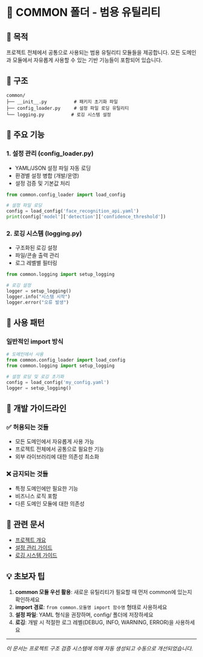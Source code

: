 # 📁 COMMON 폴더 - 범용 유틸리티

## 🎯 **목적**
프로젝트 전체에서 공통으로 사용되는 범용 유틸리티 모듈들을 제공합니다.
모든 도메인과 모듈에서 자유롭게 사용할 수 있는 기반 기능들이 포함되어 있습니다.

## 📂 **구조**
```
common/
├── __init__.py          # 패키지 초기화 파일
├── config_loader.py     # 설정 파일 로딩 유틸리티
└── logging.py          # 로깅 시스템 설정
```

## 🚀 **주요 기능**

### 1. **설정 관리 (config_loader.py)**
- YAML/JSON 설정 파일 자동 로딩
- 환경별 설정 병합 (개발/운영)
- 설정 검증 및 기본값 처리

```python
from common.config_loader import load_config

# 설정 파일 로딩
config = load_config('face_recognition_api.yaml')
print(config['model']['detection']['confidence_threshold'])
```

### 2. **로깅 시스템 (logging.py)**
- 구조화된 로깅 설정
- 파일/콘솔 출력 관리
- 로그 레벨별 필터링

```python
from common.logging import setup_logging

# 로깅 설정
logger = setup_logging()
logger.info("시스템 시작")
logger.error("오류 발생")
```

## 🔄 **사용 패턴**

### 일반적인 import 방식
```python
# 도메인에서 사용
from common.config_loader import load_config
from common.logging import setup_logging

# 설정 로딩 및 로깅 초기화
config = load_config('my_config.yaml')
logger = setup_logging()
```

## 📝 **개발 가이드라인**

### ✅ **허용되는 것들**
- 모든 도메인에서 자유롭게 사용 가능
- 프로젝트 전체에서 공통으로 필요한 기능
- 외부 라이브러리에 대한 의존성 최소화

### ❌ **금지되는 것들**
- 특정 도메인에만 필요한 기능
- 비즈니스 로직 포함
- 다른 도메인 모듈에 대한 의존성

## 🔗 **관련 문서**
- [프로젝트 개요](../README.md)
- [설정 관리 가이드](../docs/guides/CONFIG_GUIDE.md)
- [로깅 시스템 가이드](../docs/guides/LOGGING_GUIDE.md)

## 💡 **초보자 팁**
1. **common 모듈 우선 활용**: 새로운 유틸리티가 필요할 때 먼저 common에 있는지 확인하세요
2. **import 경로**: `from common.모듈명 import 함수명` 형태로 사용하세요
3. **설정 파일**: YAML 형식을 권장하며, config/ 폴더에 저장하세요
4. **로깅**: 개발 시 적절한 로그 레벨(DEBUG, INFO, WARNING, ERROR)을 사용하세요

---
*이 문서는 프로젝트 구조 검증 시스템에 의해 자동 생성되고 수동으로 개선되었습니다.*
